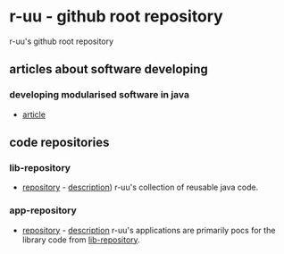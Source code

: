 # r-uu - github root repository
r-uu's github root repository

## articles about software developing

### developing modularised software in java
- [article](https://github.com/r-uu/r-uu/blob/main/doc/developing%20modularised%20software%20in%20java.md)

## code repositories

### lib-repository
- [repository](https://github.com/r-uu/r-uu.lib) - [description](https://github.com/r-uu/r-uu.lib/blob/main/readme.md))
r-uu's collection of reusable java code.
### app-repository
- [repository](https://github.com/r-uu/r-uu.app) - [description](../r-uu.app/readme.md)
r-uu's applications are primarily pocs for the library code from [lib-repository](https://github.com/r-uu/r-uu.lib).
